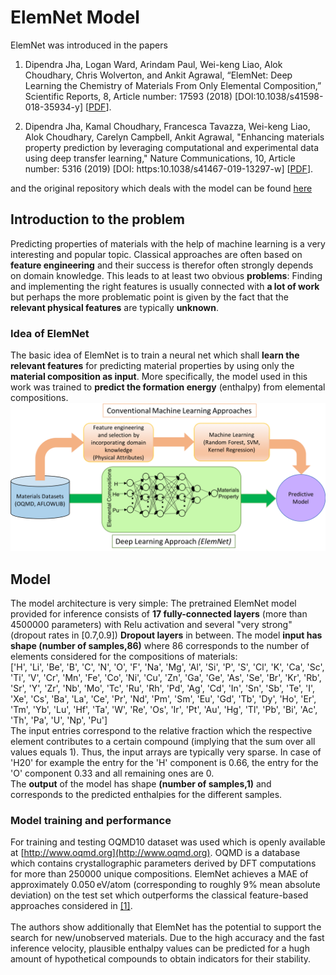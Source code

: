# ElemNet Model
ElemNet was introduced in the papers

1. Dipendra Jha, Logan Ward, Arindam Paul, Wei-keng Liao, Alok Choudhary, Chris Wolverton, and Ankit Agrawal, “ElemNet: Deep Learning the Chemistry of Materials From Only Elemental Composition,” Scientific Reports, 8, Article number: 17593 (2018) [DOI:10.1038/s41598-018-35934-y]  [<a href="https://www.nature.com/articles/s41598-018-35934-y">PDF</a>].

2. Dipendra Jha, Kamal Choudhary, Francesca Tavazza, Wei-keng Liao, Alok Choudhary, Carelyn Campbell, Ankit Agrawal, "Enhancing materials property prediction by leveraging computational and experimental data using deep transfer learning," Nature Communications, 10, Article number: 5316 (2019) [DOI: https:10.1038/s41467-019-13297-w] [<a href="https://www.nature.com/articles/s41467-019-13297-w">PDF</a>].

and the original repository which deals with the model can be found [here](https://github.com/NU-CUCIS/ElemNet/tree/master/elemnet)

## Introduction to the problem
Predicting properties of materials with the help of machine learning is a very interesting and popular topic. 
Classical approaches are often based on **feature engineering** and their success is therefor often strongly depends on domain knowledge. 
This leads to at least two obvious **problems**: Finding and implementing the right features is usually connected with **a lot of work** 
but perhaps the more problematic point is given by the fact that the **relevant physical features** are typically **unknown**.
### Idea of ElemNet
The basic idea of ElemNet is to train a neural net which shall **learn the relevant features** for predicting material properties by using
only the **material composition as input**. More specifically, the model used in this work was trained to **predict the formation energy** (enthalpy) from elemental compositions.
![ElemNet vs classical approaches](images/oqmd_approach.png)
## Model
The model architecture is very simple: The pretrained ElemNet model provided for inference consists of **17 fully-connected layers** (more than 4500000 parameters) with Relu activation and several "very strong" (dropout rates in [0.7,0.9]) **Dropout layers** in between. 
The model **input has shape (number of samples,86)** where 86 corresponds to the number of elements considered for the compositions of materials:
<br>
['H', 'Li', 'Be', 'B', 'C', 'N', 'O', 'F', 'Na', 'Mg', 'Al', 'Si', 'P', 'S', 'Cl', 'K', 'Ca', 'Sc', 'Ti', 'V', 'Cr', 'Mn', 'Fe', 'Co', 'Ni', 'Cu', 'Zn', 'Ga', 'Ge', 'As', 'Se', 'Br', 'Kr', 'Rb', 'Sr', 'Y', 'Zr', 'Nb', 'Mo', 'Tc', 'Ru', 'Rh', 'Pd', 'Ag', 
'Cd', 'In', 'Sn', 'Sb', 'Te', 'I', 'Xe', 'Cs', 'Ba', 'La', 'Ce', 'Pr', 'Nd', 'Pm', 'Sm', 'Eu', 'Gd', 'Tb', 'Dy', 'Ho', 'Er', 'Tm', 'Yb', 'Lu', 'Hf', 'Ta', 'W', 'Re', 'Os', 'Ir', 'Pt', 'Au', 'Hg', 'Tl', 'Pb', 'Bi', 'Ac', 'Th', 'Pa', 'U', 'Np', 'Pu']
<br>
The input entries correspond to the relative fraction which the respective element contributes to a certain compound (implying that the sum over all values equals 1). Thus, the input arrays are typically very sparse. In case of 'H20' for example
the entry for the 'H' component is 0.66, the entry for the 'O' component 0.33 and all remaining ones are 0.
<br> The **output** of the model has shape **(number of samples,1)** and corresponds to the predicted enthalpies for the different samples.
### Model training and performance
For training and testing OQMD10 dataset was used which is
openly available at [http://www.oqmd.org](http://www.oqmd.org). 
OQMD is a database which contains crystallographic parameters derived  by DFT computations for more than 250000 unique compositions.
ElemNet achieves a MAE of approximately 0.050 eV/atom (corresponding to roughly 9% mean absolute deviation) on the test set which outperforms 
the classical feature-based approaches considered in [[1]](https://www.nature.com/articles/s41598-018-35934-y).
<br>  
The authors show additionally that ElemNet has the potential to support the search for new/unobserved materials. Due to the high accuracy and the fast inference velocity,
plausible enthalpy values can be predicted for a hugh amount of hypothetical compounds to obtain indicators for their stability. 
